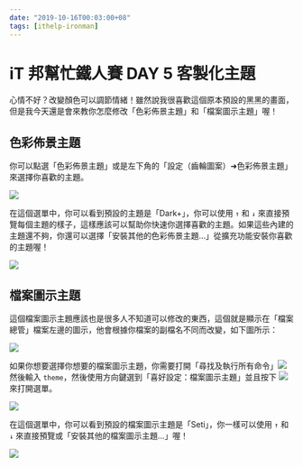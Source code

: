 ```yaml
---
date: "2019-10-16T00:03:00+08"
tags: [ithelp-ironman]
---
```

# iT 邦幫忙鐵人賽 DAY 5 客製化主題

心情不好？改變顏色可以調節情緒！雖然說我很喜歡這個原本預設的黑黑的畫面，但是我今天還是會來教你怎麼修改「色彩佈景主題」和「檔案圖示主題」喔！

## 色彩佈景主題

你可以點選「色彩佈景主題」或是左下角的「設定（齒輪圖案）➜色彩佈景主題」來選擇你喜歡的主題。

![](https://i.imgur.com/mYDp3Q0.png)

在這個選單中，你可以看到預設的主題是「Dark+」，你可以使用 `↑` 和 `↓` 來直接預覽每個主題的樣子，這樣應該可以幫助你快速你選擇喜歡的主題。如果這些內建的主題還不夠，你還可以選擇「安裝其他的色彩佈景主題…」從擴充功能安裝你喜歡的主題喔！

![](https://i.imgur.com/ZFzM8Mb.png)

## 檔案圖示主題

這個檔案圖示主題應該也是很多人不知道可以修改的東西，這個就是顯示在「檔案總管」檔案左邊的圖示，他會根據你檔案的副檔名不同而改變，如下圖所示：

![](https://i.imgur.com/IiawS2C.png)

如果你想要選擇你想要的檔案圖示主題，你需要打開「尋找及執行所有命令」![](https://i.imgur.com/EXvNZfc.png) 然後輸入 `theme`，然後使用方向鍵選到「喜好設定：檔案圖示主題」並且按下 ![](https://i.imgur.com/gRUfeBj.png) 來打開選單。

![](https://i.imgur.com/xgpoLjc.png)

在這個選單中，你可以看到預設的檔案圖示主題是「Seti」，你一樣可以使用 `↑` 和 `↓` 來直接預覽或「安裝其他的檔案圖示主題…」喔！

![](https://i.imgur.com/vfz4Vea.png)
